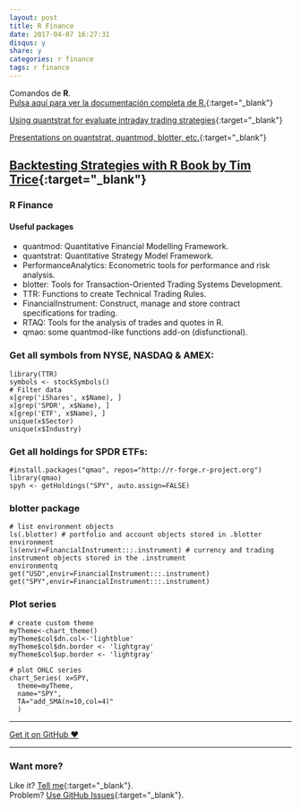 ```yaml
---
layout: post
title: R Finance
date: 2017-04-07 16:27:31
disqus: y
share: y
categories: r finance
tags: r finance
---
```


Comandos de **R**.<br>
[Pulsa aquí para ver la documentación completa de R.](https://www.r-project.org){:target="_blank"}

[Using  quantstrat for evaluate intraday trading strategies](https://docs.google.com/presentation/d/1fGzDc-LFfCQJKHHzaonspuX1_TTm1EB5hlvCEDsz7zw/pub?slide=id.p){:target="_blank"}

[Presentations on quantstrat, quantmod, blotter, etc.](http://www.r-programming.org/papers){:target="_blank"}

[Backtesting Strategies with R Book by Tim Trice](https://timtrice.github.io/backtesting-strategies/using-quantstrat.html){:target="_blank"}
---

### R Finance

#### Useful packages

- quantmod: Quantitative Financial Modelling Framework.
- quantstrat: Quantitative Strategy Model Framework.
- PerformanceAnalytics: Econometric tools for performance and risk analysis.
- blotter: Tools for Transaction-Oriented Trading Systems Development.
- TTR: Functions to create Technical Trading Rules.
- FinancialInstrument: Construct, manage and store contract specifications for trading.
- RTAQ: Tools for the analysis of trades and quotes in R.
- qmao: some quantmod-like functions add-on (disfunctional).

### Get all symbols from NYSE, NASDAQ & AMEX:

```
library(TTR)
symbols <- stockSymbols()
# Filter data
x[grep('iShares', x$Name), ]
x[grep('SPDR', x$Name), ]
x[grep('ETF', x$Name), ]
unique(x$Sector)
unique(x$Industry)
```

### Get all holdings for SPDR ETFs:

```
#install.packages("qmao", repos="http://r-forge.r-project.org")
library(qmao)
spyh <- getHoldings("SPY", auto.assign=FALSE)
```

### blotter package

```
# list environment objects
ls(.blotter) # portfolio and account objects stored in .blotter environment
ls(envir=FinancialInstrument:::.instrument) # currency and trading instrument objects stored in the .instrument
environmentq
get("USD",envir=FinancialInstrument:::.instrument)
get("SPY",envir=FinancialInstrument:::.instrument)

```

### Plot series

```
# create custom theme
myTheme<-chart_theme()
myTheme$col$dn.col<-'lightblue'
myTheme$col$dn.border <- 'lightgray'
myTheme$col$up.border <- 'lightgray'

# plot OHLC series
chart_Series( x=SPY,
  theme=myTheme,
  name="SPY",
  TA="add_SMA(n=10,col=4)"
  )
```


---

<a href="https://github.com/mariope/apuntes" target="_blank" class="big-button gray">Get it on GitHub &hearts;</a>

---

### Want more?

Like it? [Tell me](http://twitter.com/mariodevelop){:target="_blank"}.<br/>
Problem? [Use GitHub Issues](https://github.com/mariope/apuntes/issues){:target="_blank"}.
